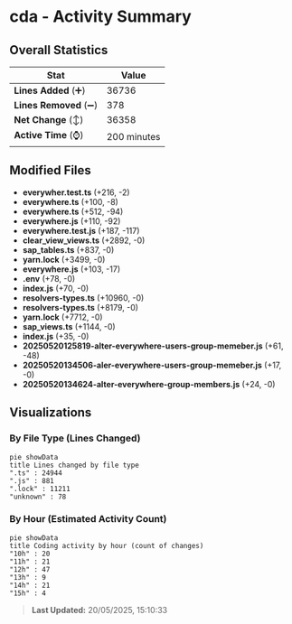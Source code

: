 # cda - Activity Summary 

## Overall Statistics

| Stat                   | Value                                                             |
| ---------------------- | ----------------------------------------------------------------- |
| **Lines Added** (➕)   | 36736                                          |
| **Lines Removed** (➖) | 378                                        |
| **Net Change** (↕)    | 36358                |
| **Active Time** (⌚)   | 200 minutes |


## Modified Files
- **everywher.test.ts** (+216, -2)
- **everywhere.ts** (+100, -8)
- **everywhere.ts** (+512, -94)
- **everywhere.js** (+110, -92)
- **everywhere.test.js** (+187, -117)
- **clear_view_views.ts** (+2892, -0)
- **sap_tables.ts** (+837, -0)
- **yarn.lock** (+3499, -0)
- **everywhere.js** (+103, -17)
- **.env** (+78, -0)
- **index.js** (+70, -0)
- **resolvers-types.ts** (+10960, -0)
- **resolvers-types.ts** (+8179, -0)
- **yarn.lock** (+7712, -0)
- **sap_views.ts** (+1144, -0)
- **index.js** (+35, -0)
- **20250520125819-alter-everywhere-users-group-memeber.js** (+61, -48)
- **20250520134506-aler-everywhere-users-group-memeber.js** (+17, -0)
- **20250520134624-alter-everywhere-group-members.js** (+24, -0)

## Visualizations

### By File Type (Lines Changed)

```mermaid
pie showData
title Lines changed by file type
".ts" : 24944
".js" : 881
".lock" : 11211
"unknown" : 78
```

### By Hour (Estimated Activity Count)

```mermaid
pie showData
title Coding activity by hour (count of changes)
"10h" : 20
"11h" : 21
"12h" : 47
"13h" : 9
"14h" : 21
"15h" : 4
```


> **Last Updated:** 20/05/2025, 15:10:33